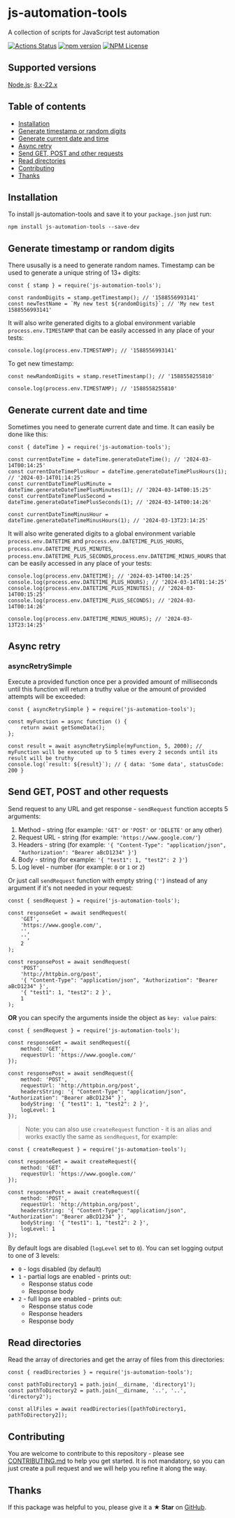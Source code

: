 # js-automation-tools

A collection of scripts for JavaScript test automation

[![Actions Status](https://github.com/Marketionist/js-automation-tools/workflows/Build%20and%20Test/badge.svg)](https://github.com/Marketionist/js-automation-tools/actions)
[![npm version](https://img.shields.io/npm/v/js-automation-tools.svg)](https://www.npmjs.com/package/js-automation-tools)
[![NPM License](https://img.shields.io/npm/l/js-automation-tools.svg)](https://github.com/Marketionist/js-automation-tools/blob/master/LICENSE)

## Supported versions
[Node.js](https://nodejs.org/en/download/package-manager): [8.x-22.x](https://nodejs.org/en/about/previous-releases)

## Table of contents
* [Installation](#installation)
* [Generate timestamp or random digits](#generate-timestamp-or-random-digits)
* [Generate current date and time](#generate-current-date-and-time)
* [Async retry](#async-retry)
* [Send GET, POST and other requests](#send-get-post-and-other-requests)
* [Read directories](#read-directories)
* [Contributing](#contributing)
* [Thanks](#thanks)

## Installation
To install js-automation-tools and save it to your `package.json` just run:
```
npm install js-automation-tools --save-dev
```

## Generate timestamp or random digits
There ususally is a need to generate random names. Timestamp can be used to
generate a unique string of 13+ digits:
```
const { stamp } = require('js-automation-tools');

const randomDigits = stamp.getTimestamp(); // '1588556993141'
const newTestName = `My new test ${randomDigits}`; // 'My new test 1588556993141'
```
It will also write generated digits to a global environment variable
`process.env.TIMESTAMP` that can be easily accessed in any place of your tests:
```
console.log(process.env.TIMESTAMP); // '1588556993141'
```
To get new timestamp:
```
const newRandomDigits = stamp.resetTimestamp(); // '1588558255810'

console.log(process.env.TIMESTAMP); // '1588558255810'
```

## Generate current date and time
Sometimes you need to generate current date and time. It can easily be done like this:
```
const { dateTime } = require('js-automation-tools');

const currentDateTime = dateTime.generateDateTime(); // '2024-03-14T00:14:25'
const currentDateTimePlusHour = dateTime.generateDateTimePlusHours(1); // '2024-03-14T01:14:25'
const currentDateTimePlusMinute = dateTime.generateDateTimePlusMinutes(1); // '2024-03-14T00:15:25'
const currentDateTimePlusSecond = dateTime.generateDateTimePlusSeconds(1); // '2024-03-14T00:14:26'

const currentDateTimeMinusHour = dateTime.generateDateTimeMinusHours(1); // '2024-03-13T23:14:25'
```
It will also write generated digits to a global environment variable
`process.env.DATETIME` and `process.env.DATETIME_PLUS_HOURS`, `process.env.DATETIME_PLUS_MINUTES`, `process.env.DATETIME_PLUS_SECONDS`,`process.env.DATETIME_MINUS_HOURS` that can be easily accessed in any place of your tests:
```
console.log(process.env.DATETIME); // '2024-03-14T00:14:25'
console.log(process.env.DATETIME_PLUS_HOURS); // '2024-03-14T01:14:25'
console.log(process.env.DATETIME_PLUS_MINUTES); // '2024-03-14T00:15:25'
console.log(process.env.DATETIME_PLUS_SECONDS); // '2024-03-14T00:14:26'

console.log(process.env.DATETIME_MINUS_HOURS); // '2024-03-13T23:14:25'
```

## Async retry
### asyncRetrySimple
Execute a provided function once per a provided amount of milliseconds until this function will return a truthy value or the amount of provided attempts will be exceeded:
```
const { asyncRetrySimple } = require('js-automation-tools');

const myFunction = async function () {
    return await getSomeData();
};

const result = await asyncRetrySimple(myFunction, 5, 2000); // myFunction will be executed up to 5 times every 2 seconds until its result will be truthy
console.log(`result: ${result}`); // { data: 'Some data', statusCode: 200 }
```

## Send GET, POST and other requests
Send request to any URL and get response - `sendRequest` function accepts 5
arguments:
1. Method - string (for example: `'GET'` or `'POST'` or `'DELETE'` or any other)
2. Request URL - string (for example: `'https://www.google.com/'`)
3. Headers - string (for example: `'{ "Content-Type": "application/json", "Authorization": "Bearer aBcD1234" }'`)
4. Body - string (for example: `'{ "test1": 1, "test2": 2 }'`)
5. Log level - number (for example: `0` or `1` or `2`)

Or just call `sendRequest` function with empty string (`''`) instead of any
argument if it's not needed in your request:
```
const { sendRequest } = require('js-automation-tools');

const responseGet = await sendRequest(
    'GET',
    'https://www.google.com/',
    '',
    '',
    2
);

const responsePost = await sendRequest(
    'POST',
    'http://httpbin.org/post',
    '{ "Content-Type": "application/json", "Authorization": "Bearer aBcD1234" }',
    '{ "test1": 1, "test2": 2 }',
    1
);
```

**OR** you can specify the arguments inside the object as `key: value` pairs:

```
const { sendRequest } = require('js-automation-tools');

const responseGet = await sendRequest({
    method: 'GET',
    requestUrl: 'https://www.google.com/'
});

const responsePost = await sendRequest({
    method: 'POST',
    requestUrl: 'http://httpbin.org/post',
    headersString: '{ "Content-Type": "application/json", "Authorization": "Bearer aBcD1234" }',
    bodyString: '{ "test1": 1, "test2": 2 }',
    logLevel: 1
});
```

> Note: you can also use `createRequest` function - it is an alias and works
> exactly the same as `sendRequest`, for example:

```
const { createRequest } = require('js-automation-tools');

const responseGet = await createRequest({
    method: 'GET',
    requestUrl: 'https://www.google.com/'
});

const responsePost = await createRequest({
    method: 'POST',
    requestUrl: 'http://httpbin.org/post',
    headersString: '{ "Content-Type": "application/json", "Authorization": "Bearer aBcD1234" }',
    bodyString: '{ "test1": 1, "test2": 2 }',
    logLevel: 1
});
```

By default logs are disabled (`logLevel` set to `0`). You can set logging output
to one of 3 levels:
- `0` - logs disabled (by default)
- `1` - partial logs are enabled - prints out:
  * Response status code
  * Response body
- `2` - full logs are enabled - prints out:
  * Response status code
  * Response headers
  * Response body

## Read directories
Read the array of directories and get the array of files from this directories:
```
const { readDirectories } = require('js-automation-tools');

const pathToDirectory1 = path.join(__dirname, 'directory1');
const pathToDirectory2 = path.join(__dirname, '..', '..', 'directory2');

const allFiles = await readDirectories([pathToDirectory1, pathToDirectory2]);
```

## Contributing
You are welcome to contribute to this repository - please see
[CONTRIBUTING.md](https://github.com/Marketionist/js-automation-tools/blob/master/CONTRIBUTING.md)
to help you get started. It is not mandatory, so you can just create a pull
request and we will help you refine it along the way.

## Thanks
If this package was helpful to you, please give it a **★ Star** on
[GitHub](https://github.com/Marketionist/js-automation-tools).
